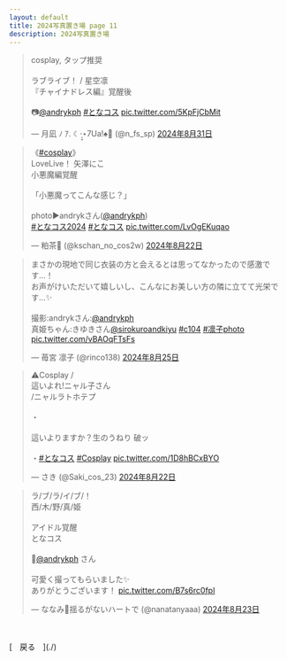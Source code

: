 ```yaml
---
layout: default
title: 2024写真置き場 page 11
description: 2024写真置き場
---
```


<script async src="https://platform.twitter.com/widgets.js" charset="utf-8"></script>

<blockquote class="twitter-tweet" data-lang="ja" data-dnt="true" data-theme="dark"><p lang="ja" dir="ltr">cosplay, タップ推奨<br><br>ラブライブ！ / 星空凛<br>『チャイナドレス編』覚醒後<br><br>📷<a href="https://twitter.com/andrykph?ref_src=twsrc%5Etfw">@andrykph</a> <a href="https://twitter.com/hashtag/%E3%81%A8%E3%81%AA%E3%82%B3%E3%82%B9?src=hash&amp;ref_src=twsrc%5Etfw">#となコス</a> <a href="https://t.co/5KpFjCbMit">pic.twitter.com/5KpFjCbMit</a></p>&mdash; 月凪 ﾉ ｱ. ☾·̩͙⋆7Ua!♠️🌟 (@n_fs_sp) <a href="https://twitter.com/n_fs_sp/status/1829815675537539235?ref_src=twsrc%5Etfw">2024年8月31日</a></blockquote>

<blockquote class="twitter-tweet" data-lang="ja" data-dnt="true" data-theme="dark"><p lang="ja" dir="ltr">《<a href="https://twitter.com/hashtag/cosplay?src=hash&amp;ref_src=twsrc%5Etfw">#cosplay</a>》<br>LoveLive！ 矢澤にこ<br>小悪魔編覚醒<br><br>「小悪魔ってこんな感じ？」<br><br>photo▶andrykさん(<a href="https://twitter.com/andrykph?ref_src=twsrc%5Etfw">@andrykph</a>)<br> <a href="https://twitter.com/hashtag/%E3%81%A8%E3%81%AA%E3%82%B3%E3%82%B92024?src=hash&amp;ref_src=twsrc%5Etfw">#となコス2024</a> <a href="https://twitter.com/hashtag/%E3%81%A8%E3%81%AA%E3%82%B3%E3%82%B9?src=hash&amp;ref_src=twsrc%5Etfw">#となコス</a> <a href="https://t.co/LvOgEKuqao">pic.twitter.com/LvOgEKuqao</a></p>&mdash; 粕茶🎀 (@kschan_no_cos2w) <a href="https://twitter.com/kschan_no_cos2w/status/1826559062584295785?ref_src=twsrc%5Etfw">2024年8月22日</a></blockquote>

<blockquote class="twitter-tweet" data-lang="ja" data-dnt="true" data-theme="dark"><p lang="ja" dir="ltr">まさかの現地で同じ衣装の方と会えるとは思ってなかったので感激です…！<br>お声がけいただいて嬉しいし、こんなにお美しい方の隣に立てて光栄です…✨<br><br>撮影:andrykさん:<a href="https://twitter.com/andrykph?ref_src=twsrc%5Etfw">@andrykph</a> <br>真姫ちゃん:きゆきさん<a href="https://twitter.com/sirokuroandkiyu?ref_src=twsrc%5Etfw">@sirokuroandkiyu</a> <a href="https://twitter.com/hashtag/c104?src=hash&amp;ref_src=twsrc%5Etfw">#c104</a> <a href="https://twitter.com/hashtag/%E5%87%9B%E5%AD%90photo?src=hash&amp;ref_src=twsrc%5Etfw">#凛子photo</a> <a href="https://t.co/vBAOqFTsFs">pic.twitter.com/vBAOqFTsFs</a></p>&mdash; 苺宮 凛子 (@rinco138) <a href="https://twitter.com/rinco138/status/1827713813946499399?ref_src=twsrc%5Etfw">2024年8月25日</a></blockquote>

<blockquote class="twitter-tweet" data-lang="ja" data-dnt="true" data-theme="dark"><p lang="ja" dir="ltr">⚠️Cosplay / <br>這いよれ!ニャル子さん<br>/ニャルラトホテプ<br><br>・<br><br>這いよりますか？生のうねり 破ッ<br><br>・<a href="https://twitter.com/hashtag/%E3%81%A8%E3%81%AA%E3%82%B3%E3%82%B9?src=hash&amp;ref_src=twsrc%5Etfw">#となコス</a> <a href="https://twitter.com/hashtag/Cosplay?src=hash&amp;ref_src=twsrc%5Etfw">#Cosplay</a> <a href="https://t.co/1D8hBCxBYO">pic.twitter.com/1D8hBCxBYO</a></p>&mdash; さき (@Saki_cos_23) <a href="https://twitter.com/Saki_cos_23/status/1826611547025932386?ref_src=twsrc%5Etfw">2024年8月22日</a></blockquote>

<blockquote class="twitter-tweet" data-lang="ja" data-dnt="true" data-theme="dark"><p lang="ja" dir="ltr">ラ/ブ/ラ/イ/ブ/！<br>西/木/野/真/姫<br><br>アイドル覚醒<br>となコス<br><br>📸<a href="https://twitter.com/andrykph?ref_src=twsrc%5Etfw">@andrykph</a> さん<br><br>可愛く撮ってもらいました✨<br>ありがとうございます！ <a href="https://t.co/B7s6rc0fpI">pic.twitter.com/B7s6rc0fpI</a></p>&mdash; ななみ💚揺るがないハートで (@nanatanyaaa) <a href="https://twitter.com/nanatanyaaa/status/1826808443845705751?ref_src=twsrc%5Etfw">2024年8月23日</a></blockquote>

<br>
<br>
[&emsp;戻る&emsp;](./)

